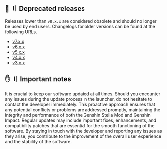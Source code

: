 <!-- [[> SEO
###### Number: 2.2

###### Title: Deprecated releases - Stella Mod Documentation
###### Description:
###### Tags: 
###### Canonical: /genshin-stella-mod/docs?page=deprecated-releases
]]> -->

## 🧺 〢 Deprecated releases
Releases lower than `v8.x.x` are considered obsolete and should no longer be used by end users. Changelogs for older versions can be found at the following URLs.

- [v7.x.x](https://sefinek.net/genshin-stella-mod/docs?page=changelog_v7)
- [v6.x.x](https://sefinek.net/genshin-stella-mod/docs?page=changelog_v6)
- [v5.x.x](https://sefinek.net/genshin-stella-mod/docs?page=changelog_v5)
- [v4.x.x](https://sefinek.net/genshin-stella-mod/docs?page=changelog_v4)
- [v3.x.x](https://sefinek.net/genshin-stella-mod/docs?page=changelog_v3)

## ✋ 〢 Important notes
It is crucial to keep our software updated at all times. Should you encounter any issues during the update process in the launcher, do not hesitate to contact the developer immediately.
This proactive approach ensures that any potential conflicts or problems are addressed promptly, maintaining the integrity and performance of both the Genshin Stella Mod and Genshin Impact.
Regular updates may include important fixes, enhancements, and compatibility patches that are essential for the smooth functioning of the software.
By staying in touch with the developer and reporting any issues as they arise, you contribute to the improvement of the overall user experience and the stability of the software.